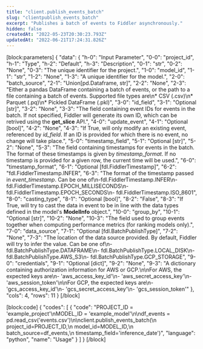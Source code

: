 ```yaml
---
title: "client.publish_events_batch"
slug: "clientpublish_events_batch"
excerpt: "Publishes a batch of events to Fiddler asynchronously."
hidden: false
createdAt: "2022-05-23T20:30:23.793Z"
updatedAt: "2022-06-21T17:24:31.826Z"
---
```

[block:parameters]
{
  "data": {
    "h-0": "Input Parameter",
    "0-0": "project_id",
    "h-1": "Type",
    "h-2": "Default",
    "h-3": "Description",
    "0-1": "str",
    "0-2": "None",
    "0-3": "The unique identifier for the project.",
    "1-0": "model_id",
    "1-1": "str",
    "1-2": "None",
    "1-3": "A unique identifier for the model.",
    "2-0": "batch_source",
    "2-1": "Union[pd.Dataframe, str]",
    "2-2": "None",
    "2-3": "Either a pandas DataFrame containing a batch of events, or the path to a file containing a batch of events. Supported file types are\n* CSV (.csv)\n* Parquet (.pq)\n* Pickled DataFrame (.pkl)",
    "3-0": "id_field",
    "3-1": "Optional [str]",
    "3-2": "None",
    "3-3": "The field containing event IDs for events in the batch.  If not specified, Fiddler will generate its own ID, which can be retrived using the **get_slice** API.",
    "4-0": "update_event",
    "4-1": "Optional [bool]",
    "4-2": "None",
    "4-3": "If True, will only modify an existing event, referenced by *id_field*.  If an ID is provided for which there is no event, no change will take place.",
    "5-0": "timestamp_field",
    "5-1": "Optional [str]",
    "5-2": "None",
    "5-3": "The field containing timestamps for events in the batch. The format of these timestamps is given by *timestamp_format*. If no timestamp is provided for a given row, the current time will be used.",
    "6-0": "timestamp_format",
    "6-1": "Optional [fdl.FiddlerTimestamp]",
    "6-2": "fdl.FiddlerTimestamp.INFER",
    "6-3": "The format of the timestamp passed in *event_timestamp*. Can be one of\n-fdl.FiddlerTimestamp.INFER\n- fdl.FiddlerTimestamp.EPOCH_MILLISECONDS\n- fdl.FiddlerTimestamp.EPOCH_SECONDS\n- fdl.FiddlerTimestamp.ISO_8601",
    "8-0": "casting_type",
    "8-1": "Optional [bool]",
    "8-2": "False",
    "8-3": "If True, will try to cast the data in event to be in line with the data types defined in the model's **ModelInfo** object.",
    "10-0": "group_by",
    "10-1": "Optional [str]",
    "10-2": "None",
    "10-3": "The field used to group events together when computing performance metrics (for ranking models only).",
    "7-0": "data_source",
    "7-1": "Optional [fdl.BatchPublishType]",
    "7-2": "None",
    "7-3": "The location of the data source provided. By default, Fiddler will try to infer the value. Can be one of\n- fdl.BatchPublishType.DATAFRAME\n- fdl.BatchPublishType.LOCAL_DISK\n- fdl.BatchPublishType.AWS_S3\n- fdl.BatchPublishType.GCP_STORAGE",
    "9-0": "credentials",
    "9-1": "Optional [dict]",
    "9-2": "None",
    "9-3": "A dictionary containing authorization information for AWS or GCP.\n\nFor AWS, the expected keys are\n- 'aws_access_key_id'\n- 'aws_secret_access_key'\n- 'aws_session_token'\n\nFor GCP, the expected keys are\n- 'gcs_access_key_id'\n- 'gcs_secret_access_key'\n- 'gcs_session_token'"
  },
  "cols": 4,
  "rows": 11
}
[/block]

[block:code]
{
  "codes": [
    {
      "code": "PROJECT_ID = 'example_project'\nMODEL_ID = 'example_model'\n\ndf_events = pd.read_csv('events.csv')\n\nclient.publish_events_batch(\n        project_id=PROJECT_ID,\n        model_id=MODEL_ID,\n        batch_source=df_events,\n        timestamp_field='inference_date')",
      "language": "python",
      "name": "Usage"
    }
  ]
}
[/block]